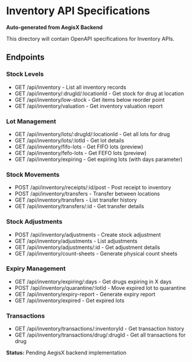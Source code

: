 # Inventory API Specifications

**Auto-generated from AegisX Backend**

This directory will contain OpenAPI specifications for Inventory APIs.

## Endpoints

### Stock Levels
- GET /api/inventory - List all inventory records
- GET /api/inventory/:drugId/:locationId - Get stock for drug at location
- GET /api/inventory/low-stock - Get items below reorder point
- GET /api/inventory/valuation - Get inventory valuation report

### Lot Management
- GET /api/inventory/lots/:drugId/:locationId - Get all lots for drug
- GET /api/inventory/lots/:lotId - Get lot details
- GET /api/inventory/fifo-lots - Get FIFO lots (preview)
- GET /api/inventory/fefo-lots - Get FEFO lots (preview)
- GET /api/inventory/expiring - Get expiring lots (with days parameter)

### Stock Movements
- POST /api/inventory/receipts/:id/post - Post receipt to inventory
- POST /api/inventory/transfers - Transfer between locations
- GET /api/inventory/transfers - List transfer history
- GET /api/inventory/transfers/:id - Get transfer details

### Stock Adjustments
- POST /api/inventory/adjustments - Create stock adjustment
- GET /api/inventory/adjustments - List adjustments
- GET /api/inventory/adjustments/:id - Get adjustment details
- GET /api/inventory/count-sheets - Generate physical count sheets

### Expiry Management
- GET /api/inventory/expiring/:days - Get drugs expiring in X days
- POST /api/inventory/quarantine/:lotId - Move expired lot to quarantine
- GET /api/inventory/expiry-report - Generate expiry report
- GET /api/inventory/expired - Get expired lots

### Transactions
- GET /api/inventory/transactions/:inventoryId - Get transaction history
- GET /api/inventory/transactions/drug/:drugId - Get all transactions for drug

**Status:** Pending AegisX backend implementation
